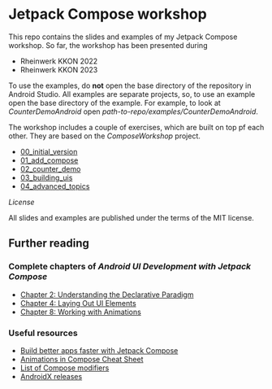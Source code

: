 # Jetpack Compose workshop

This repo contains the slides and examples of my Jetpack Compose workshop. So far, the workshop has been presented during

- Rheinwerk KKON 2022
- Rheinwerk KKON 2023

To use the examples, do **not** open the base directory of the repository in Android Studio. All examples are separate projects, so, to use an example open the base directory of the example. For example, to look at *CounterDemoAndroid* open *path-to-repo/examples/CounterDemoAndroid*.

The workshop includes a couple of exercises, which are built on top pf each other. They are based on the *ComposeWorkshop* project.

- [00_initial_version](https://github.com/tkuenneth/compose_workshop/tree/00_initial_version)
- [01_add_compose](https://github.com/tkuenneth/compose_workshop/tree/01_add_compose)
- [02_counter_demo](https://github.com/tkuenneth/compose_workshop/tree/02_counter_demo)
- [03_building_uis](https://github.com/tkuenneth/compose_workshop/tree/03_building_uis)
- [04_advanced_topics](https://github.com/tkuenneth/compose_workshop/tree/04_advanced_topics)


*License*

All slides and examples are published under the terms of the MIT license.

## Further reading

### Complete chapters of *Android UI Development with Jetpack Compose*

- [Chapter 2: Understanding the Declarative Paradigm](https://1drv.ms/b/s!Ao4nmD048RoaiO9Q4dVy0BFDeLt5gg?e=D74rII)
- [Chapter 4: Laying Out UI Elements](https://1drv.ms/b/s!Ao4nmD048RoaiO9RMAWaAD4WeDIOFw?e=BDaLNf)
- [Chapter 8: Working with Animations](https://1drv.ms/b/s!Ao4nmD048RoaiO9PIyJTSREWZR2XTA?e=VuwALj)

### Useful resources

- [Build better apps faster with Jetpack Compose](https://developer.android.com/jetpack/compose)
- [Animations in Compose Cheat Sheet](https://storage.googleapis.com/android-stories/compose/Compose_Animation_Cheat_Sheet.pdf)
- [List of Compose modifiers](https://developer.android.com/jetpack/compose/modifiers-list)
- [AndroidX releases](https://developer.android.com/jetpack/androidx/versions)

